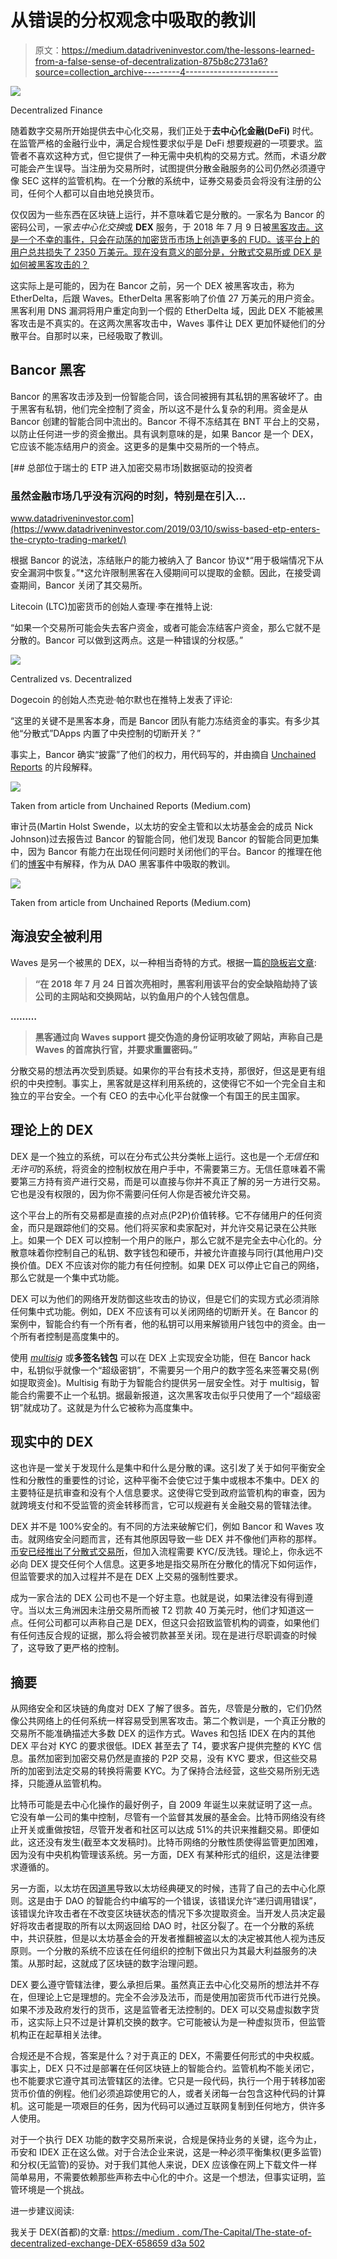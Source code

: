# 从错误的分权观念中吸取的教训

> 原文：<https://medium.datadriveninvestor.com/the-lessons-learned-from-a-false-sense-of-decentralization-875b8c2731a6?source=collection_archive---------4----------------------->

![](img/f2b2d72522994b9008bd38b1a4c96752.png)

Decentralized Finance

随着数字交易所开始提供去中心化交易，我们正处于**去中心化金融(DeFi)** 时代。在监管严格的金融行业中，满足合规性要求似乎是 DeFi 想要规避的一项要求。监管者不喜欢这种方式，但它提供了一种无需中央机构的交易方式。然而，术语*分散*可能会产生误导。当注册为交易所时，试图提供分散金融服务的公司仍然必须遵守像 SEC 这样的监管机构。在一个分散的系统中，证券交易委员会将没有注册的公司，任何个人都可以自由地兑换货币。

仅仅因为一些东西在区块链上运行，并不意味着它是分散的。一家名为 Bancor 的密码公司，一家*去中心化交换*或 **DEX** 服务，于 2018 年 7 月 9 日被[黑客攻击。这是一个不幸的事件，只会在动荡的加密货币市场上创造更多的 FUD。该平台上的用户总共损失了 2350 万美元。现在没有意义的部分是，分散式交易所或 DEX 是如何被黑客攻击的？](https://techcrunch.com/2018/07/10/bancor-loses-23-5m/)

这实际上是可能的，因为在 Bancor 之前，另一个 DEX 被黑客攻击，称为 EtherDelta，后跟 Waves。EtherDelta 黑客影响了价值 27 万美元的用户资金。黑客利用 DNS 漏洞将用户重定向到一个假的 EtherDelta 域，因此 DEX 不能被黑客攻击是不真实的。在这两次黑客攻击中，Waves 事件让 DEX 更加怀疑他们的分散平台。自那时以来，已经吸取了教训。

## Bancor 黑客

Bancor 的黑客攻击涉及到一份智能合同，该合同被拥有其私钥的黑客破坏了。由于黑客有私钥，他们完全控制了资金，所以这不是什么复杂的利用。资金是从 Bancor 创建的智能合同中流出的。Bancor 不得不冻结其在 BNT 平台上的交易，以防止任何进一步的资金撤出。具有讽刺意味的是，如果 Bancor 是一个 DEX，它应该不能冻结用户的资金。这更多的是集中交易所的一个特点。

[](https://www.datadriveninvestor.com/2019/03/10/swiss-based-etp-enters-the-crypto-trading-market/) [## 总部位于瑞士的 ETP 进入加密交易市场|数据驱动的投资者

### 虽然金融市场几乎没有沉闷的时刻，特别是在引入…

www.datadriveninvestor.com](https://www.datadriveninvestor.com/2019/03/10/swiss-based-etp-enters-the-crypto-trading-market/) 

根据 Bancor 的说法，冻结账户的能力被纳入了 Bancor 协议*“用于极端情况下从安全漏洞中恢复。”*这允许限制黑客在入侵期间可以提取的金额。因此，在接受调查期间，Bancor 关闭了其交易所。

Litecoin (LTC)加密货币的创始人查理·李在推特上说:

“如果一个交易所可能会失去客户资金，或者可能会冻结客户资金，那么它就不是分散的。Bancor 可以做到这两点。这是一种错误的分权感。”

![](img/b990aab147644e0905954dce795b814e.png)

Centralized vs. Decentralized

Dogecoin 的创始人杰克逊·帕尔默也在推特上发表了评论:

“这里的关键不是黑客本身，而是 Bancor 团队有能力冻结资金的事实。有多少其他“分散式”DApps 内置了中央控制的切断开关？”

事实上，Bancor 确实“披露”了他们的权力，用代码写的，并由摘自 [Unchained Reports](https://medium.com/unchained-reports/bancor-unchained-all-your-token-are-belong-to-us-d6bb00871e86) 的片段解释。

![](img/2b866c52e10e328aa21cb9f3f4f64671.png)

Taken from article from Unchained Reports (Medium.com)

审计员(Martin Holst Swende，以太坊的安全主管和以太坊基金会的成员 Nick Johnson)过去报告过 Bancor 的智能合同，他们发现 Bancor 的智能合同更加集中，因为 Bancor 有能力在出现任何问题时关闭他们的平台。Bancor 的推理在他们的[博客](https://blog.bancor.network/learning-from-thedao-fdbeb687000a)中有解释，作为从 DAO 黑客事件中吸取的教训。

![](img/447ed368a15f2a7b0d0fbfc38f918959.png)

Taken from article from Unchained Reports (Medium.com)

## 海浪安全被利用

Waves 是另一个被黑的 DEX，以一种相当奇特的方式。根据一篇[的隐板岩文章](https://cryptoslate.com/decentralized-exchange-waves-gets-hacked-after-6-million-debut/):

> **“在 2018 年 7 月 24 日首次亮相时，黑客利用该平台的安全缺陷劫持了该公司的主网站和交换网站，以钓鱼用户的个人钱包信息。**

**………**

> **黑客通过向 Waves support 提交伪造的身份证明攻破了网站，声称自己是 Waves 的首席执行官，并要求重置密码。”**

分散交易的想法再次受到质疑。如果你的平台有技术支持，那很好，但这是更有组织的中央控制。事实上，黑客就是这样利用系统的，这使得它不如一个完全自主和独立的平台安全。一个有 CEO 的去中心化平台就像一个有国王的民主国家。

## 理论上的 DEX

DEX 是一个独立的系统，可以在分布式公共分类帐上运行。这也是一个*无信任*和*无许可*的系统，将资金的控制权放在用户手中，不需要第三方。无信任意味着不需要第三方持有资产进行交易，而是可以直接与你并不真正了解的另一方进行交易。它也是没有权限的，因为你不需要问任何人你是否被允许交易。

这个平台上的所有交易都是直接的点对点(P2P)价值转移。它不存储用户的任何资金，而只是跟踪他们的交易。他们将买家和卖家配对，并允许交易记录在公共账上。如果一个 DEX 可以控制一个用户的账户，那么它就不是完全去中心化的。分散意味着你控制自己的私钥、数字钱包和硬币，并被允许直接与同行(其他用户)交换价值。DEX 不应该对你的能力有任何控制。如果 DEX 可以停止它自己的网络，那么它就是一个集中式功能。

DEX 可以为他们的网络开发防御这些攻击的协议，但是它们的实现方式必须消除任何集中式功能。例如，DEX 不应该有可以关闭网络的切断开关。在 Bancor 的案例中，智能合约有一个所有者，他的私钥可以用来解锁用户钱包中的资金。由一个所有者控制是高度集中的。

使用 [*multisig*](https://en.bitcoin.it/wiki/Multisignature#Multisignature_Wallets) 或**多签名钱包** 可以在 DEX 上实现安全功能，但在 Bancor hack 中，私钥似乎就像一个“超级密钥”，不需要另一个用户的数字签名来签署交易(例如提取资金)。Multisig 有助于为智能合约提供另一层安全性。对于 multisig，智能合约需要不止一个私钥。据最新报道，这次黑客攻击似乎只使用了一个“超级密钥”就成功了。这就是为什么它被称为高度集中。

## 现实中的 DEX

这也许是一堂关于发现什么是集中和什么是分散的课。这引发了关于如何平衡安全性和分散性的重要性的讨论，这种平衡不会使它过于集中或根本不集中。DEX 的主要特征是抗审查和没有个人信息要求。这使得它受到政府监管机构的审查，因为就跨境支付和不受监管的资金转移而言，它可以规避有关金融交易的管辖法律。

DEX 并不是 100%安全的。有不同的方法来破解它们，例如 Bancor 和 Waves 攻击。就网络安全问题而言，还有其他原因导致一些 DEX 并不像他们声称的那样。[币安已经推出了分散式交易所](https://www.redpulse.com/insight/20190617/why-binance-dex-is-not-really-a-decentralized-exchange--4c9d4be674)，但加入流程需要 KYC/反洗钱。理论上，你永远不必向 DEX 提交任何个人信息。这更多地是指交易所在分散化的情况下如何运作，但监管要求的加入过程并不是在 DEX 上交易的强制性要求。

成为一家合法的 DEX 公司也不是一个好主意。也就是说，如果法律没有得到遵守。当以太三角洲因未注册交易所而被 T2 罚款 40 万美元时，他们才知道这一点。任何公司都可以声称自己是 DEX，但这只会招致监管机构的调查，如果他们有任何违反合规的证据，那么将会被罚款甚至关闭。现在是进行尽职调查的时候了，这导致了更严格的控制。

## 摘要

从网络安全和区块链的角度对 DEX 了解了很多。首先，尽管是分散的，它们仍然像公共网络上的任何系统一样容易受到黑客攻击。第二个教训是，一个真正分散的交易所不能准确描述大多数 DEX 的运作方式。Waves 和包括 IDEX 在内的其他 DEX 平台对 KYC 的要求很低。IDEX 甚至去了 T4，要求客户提供完整的 KYC 信息。虽然加密到加密交易仍然是直接的 P2P 交易，没有 KYC 要求，但这些交易所的加密到法定交易的转换将需要 KYC。为了保持合法经营，这些交易所别无选择，只能遵从监管机构。

比特币可能是去中心化操作的最好例子，自 2009 年诞生以来就证明了这一点。它没有单一公司的集中控制，尽管有一个监督其发展的基金会。比特币网络没有终止开关或重做按钮，尽管开发者和社区可以达成 51%的共识来推翻交易。即便如此，这还没有发生(截至本文发稿时)。比特币网络的分散性质使得监管更加困难，因为没有中央机构管理该系统。另一方面，DEX 有某种形式的组织，这是法律要求遵循的。

另一方面，以太坊在因[道黑](https://www.coindesk.com/understanding-dao-hack-journalists)导致以太坊经典硬叉的时候，违背了自己的去中心化原则。这是由于 DAO 的智能合约中编写的一个错误，该错误允许“递归调用错误”，该错误允许攻击者在不改变区块链状态的情况下多次提取资金。当开发人员决定最好将攻击者提取的所有以太网返回给 DAO 时，社区分裂了。在一个分散的系统中，共识获胜，但是以太坊基金会的开发者推翻被盗以太的决定被其他人视为违反原则。一个分散的系统不应该在任何组织的控制下做出只为其最大利益服务的决策。从那时起，这就成了区块链的数字治理问题。

DEX 要么遵守管辖法律，要么承担后果。虽然真正去中心化交易所的想法并不存在，但理论上它是理想的。完全不会涉及法币，而是使用加密货币代币进行兑换。如果不涉及政府发行的货币，这是监管者无法控制的。DEX 可以交易虚拟数字货币，这实际上只不过是计算机交换的数字。它可能被认为是一种虚拟货币，但监管机构正在起草相关法律。

合规还是不合规，答案是什么？对于真正的 DEX，不需要任何形式的中央权威。事实上，DEX 只不过是部署在任何区块链上的智能合约。监管机构不能关闭它，也不能要求它遵守其司法管辖区的法律。它只是一段代码，执行一个用于转移加密货币价值的例程。他们必须追踪使用它的人，或者关闭每一台包含这种代码的计算机。这可能是一项艰巨的任务，因为代码可以通过互联网复制到任何地方，供许多人使用。

对于一个执行 DEX 功能的数字交易所来说，合规是保持业务的关键，迄今为止，币安和 IDEX 正在这么做。对于合法企业来说，这是一种必须平衡集权(更多监管)和分权(无监管)的妥协。对于我们其他人来说，DEX 应该像在网上下载文件一样简单易用，不需要依赖那些声称去中心化的中介。这是一个想法，但事实证明，监管环境是一个挑战。

进一步建议阅读:

我关于 DEX(首都)的文章:
[https://medium . com/The-Capital/The-state-of-decentralized-exchange-DEX-658659 d3a 502](https://medium.com/the-capital/the-state-of-decentralized-exchanges-dex-658659d3a502)